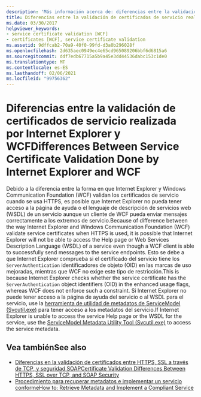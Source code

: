 ```yaml
---
description: 'Más información acerca de: diferencias entre la validación de certificados de servicio realizada por Internet Explorer y WCF'
title: Diferencias entre la validación de certificados de servicio realizada por Internet Explorer y WCF
ms.date: 03/30/2017
helpviewer_keywords:
- service certificate validation [WCF]
- certificates [WCF], service certificate validation
ms.assetid: 9dffcab2-70a9-40f0-99fd-d3a0b296028f
ms.openlocfilehash: 2d635aec0949ec4e65cd965089206bbf6d6815a6
ms.sourcegitcommit: ddf7edb67715a5b9a45e3dd44536dabc153c1de0
ms.translationtype: MT
ms.contentlocale: es-ES
ms.lasthandoff: 02/06/2021
ms.locfileid: "99756362"
---
```

# <a name="differences-between-service-certificate-validation-done-by-internet-explorer-and-wcf"></a><span data-ttu-id="d835f-103">Diferencias entre la validación de certificados de servicio realizada por Internet Explorer y WCF</span><span class="sxs-lookup"><span data-stu-id="d835f-103">Differences Between Service Certificate Validation Done by Internet Explorer and WCF</span></span>

<span data-ttu-id="d835f-104">Debido a la diferencia entre la forma en que Internet Explorer y Windows Communication Foundation (WCF) validan los certificados de servicio cuando se usa HTTPS, es posible que Internet Explorer no pueda tener acceso a la página de ayuda o el lenguaje de descripción de servicios web (WSDL) de un servicio aunque un cliente de WCF pueda enviar mensajes correctamente a los extremos de servicio.</span><span class="sxs-lookup"><span data-stu-id="d835f-104">Because of difference between the way Internet Explorer and Windows Communication Foundation (WCF) validate service certificates when HTTPS is used, it is possible that Internet Explorer will not be able to access the Help page or Web Services Description Language (WSDL) of a service even though a WCF client is able to successfully send messages to the service endpoints.</span></span> <span data-ttu-id="d835f-105">Esto se debe a que Internet Explorer comprueba si el certificado del servicio tiene los `ServerAuthentication` identificadores de objeto (OID) en las marcas de uso mejoradas, mientras que WCF no exige este tipo de restricción.</span><span class="sxs-lookup"><span data-stu-id="d835f-105">This is because Internet Explorer checks whether the service certificate has the `ServerAuthentication` object identifiers (OID) in the enhanced usage flags, whereas WCF does not enforce such a constraint.</span></span> <span data-ttu-id="d835f-106">Si Internet Explorer no puede tener acceso a la página de ayuda del servicio o al WSDL para el servicio, use la [herramienta de utilidad de metadatos de ServiceModel (Svcutil.exe)](../servicemodel-metadata-utility-tool-svcutil-exe.md) para tener acceso a los metadatos del servicio.</span><span class="sxs-lookup"><span data-stu-id="d835f-106">If Internet Explorer is unable to access the service Help page or the WSDL for the service, use the [ServiceModel Metadata Utility Tool (Svcutil.exe)](../servicemodel-metadata-utility-tool-svcutil-exe.md) to access the service metadata.</span></span>  
  
## <a name="see-also"></a><span data-ttu-id="d835f-107">Vea también</span><span class="sxs-lookup"><span data-stu-id="d835f-107">See also</span></span>

- [<span data-ttu-id="d835f-108">Diferencias en la validación de certificados entre HTTPS, SSL a través de TCP, y seguridad SOAP</span><span class="sxs-lookup"><span data-stu-id="d835f-108">Certificate Validation Differences Between HTTPS, SSL over TCP, and SOAP Security</span></span>](cert-val-diff-https-ssl-over-tcp-and-soap.md)
- [<span data-ttu-id="d835f-109">Procedimiento para recuperar metadatos e implementar un servicio conforme</span><span class="sxs-lookup"><span data-stu-id="d835f-109">How to: Retrieve Metadata and Implement a Compliant Service</span></span>](how-to-retrieve-metadata-and-implement-a-compliant-service.md)
